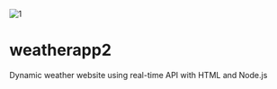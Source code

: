 ![1](https://user-images.githubusercontent.com/103976227/235485109-f218f68a-c032-403d-92f4-2f22e14e4197.PNG)
# weatherapp2
Dynamic weather website using real-time API with HTML and Node.js
